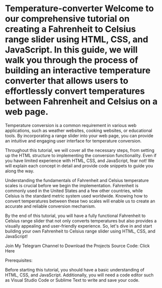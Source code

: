 # Temperature-converter   Welcome to our comprehensive tutorial on creating a Fahrenheit to Celsius range slider using HTML, CSS, and JavaScript. In this guide, we will walk you through the process of building an interactive temperature converter that allows users to effortlessly convert temperatures between Fahrenheit and Celsius on a web page.


Temperature conversion is a common requirement in various web applications, such as weather websites, cooking websites, or educational tools. By incorporating a range slider into your web page, you can provide an intuitive and engaging user interface for temperature conversion.


Throughout this tutorial, we will cover all the necessary steps, from setting up the HTML structure to implementing the conversion functionality. Even if you have limited experience with HTML, CSS, and JavaScript, fear not! We will explain each concept in detail and provide code snippets to guide you along the way.


Understanding the fundamentals of Fahrenheit and Celsius temperature scales is crucial before we begin the implementation. Fahrenheit is commonly used in the United States and a few other countries, while Celsius is the standard metric system used worldwide. Knowing how to convert temperatures between these two scales will enable us to create an accurate and reliable conversion mechanism.


By the end of this tutorial, you will have a fully functional Fahrenheit to Celsius range slider that not only converts temperatures but also provides a visually appealing and user-friendly experience. So, let's dive in and start building your own Fahrenheit to Celsius range slider using HTML, CSS, and JavaScript!


Join My Telegram Channel to Download the Projects Source Code: Click Here


Prerequisites:

Before starting this tutorial, you should have a basic understanding of HTML, CSS, and JavaScript. Additionally, you will need a code editor such as Visual Studio Code or Sublime Text to write and save your code.

